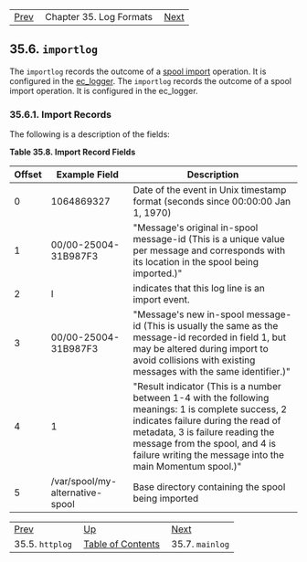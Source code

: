 |     |     |     |
| --- | --- | --- |
| [Prev](log_formats.httplog)  | Chapter 35. Log Formats |  [Next](log_formats.mainlog) |

## 35.6. `importlog`

The `importlog` records the outcome of a [spool import](console_commands.spool_import "spool import") operation. It is configured in the [ec_logger](modules.ec_logger "71.30. EC_logger – Momentum-Style Logging").
The `importlog` records the outcome of a spool import operation. It is configured in the ec_logger.

### 35.6.1. Import Records

The following is a description of the fields:

<a name="log_formats.import_logger.fields"></a>

**Table 35.8. Import Record Fields**

| Offset |		Example Field			 |						Description
| --- | --- | --- |
|	0    |    	1064869327				 | Date of the event in Unix timestamp format (seconds since 00:00:00 Jan 1, 1970)
|	1	 |	 00/00-25004-31B987F3		 | "Message's original in-spool message-id (This is a unique value per message and corresponds with its location in the spool being imported.)"
|	2	 |			I					 | indicates that this log line is an import event.
|	3	 |	 00/00-25004-31B987F3		 | "Message's new in-spool message-id (This is usually the same as the message-id recorded in field 1, but may be altered during import to avoid collisions with existing messages with the same identifier.)"
|	4	 |			1					 | "Result indicator (This is a number between 1-4 with the following meanings: 1 is complete success, 2 indicates failure during the read of metadata, 3 is failure reading the message from the spool, and 4 is failure writing the message into the main Momentum spool.)"
|	5	 |/var/spool/my-alternative-spool| Base directory containing the spool being imported


|     |     |     |
| --- | --- | --- |
| [Prev](log_formats.httplog)  | [Up](log_formats) |  [Next](log_formats.mainlog) |
| 35.5. `httplog`  | [Table of Contents](index) |  35.7. `mainlog` |
